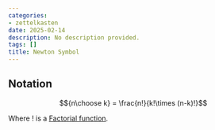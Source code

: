 ```yaml
---
categories:
- zettelkasten
date: 2025-02-14
description: No description provided.
tags: []
title: Newton Symbol
---
```


## Notation

$${n\choose k} = \frac{n!}{k!\times (n-k)!}$$

Where $!$ is a [Factorial function](Factorial%20function.md).